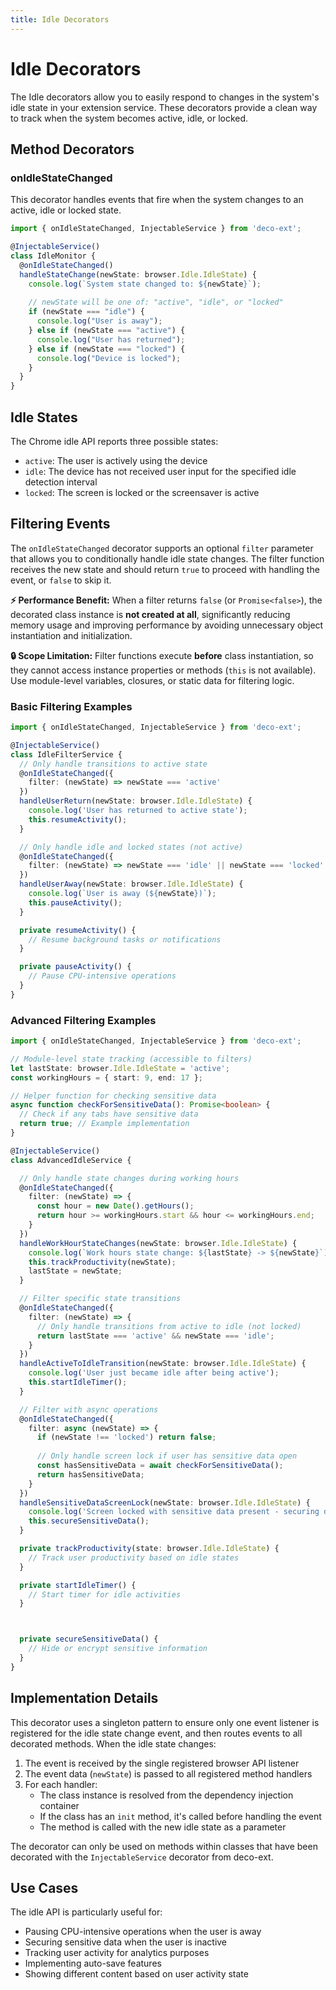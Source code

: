 ```yaml
---
title: Idle Decorators
---
```


# Idle Decorators

The Idle decorators allow you to easily respond to changes in the system's idle state in your extension service. These decorators provide a clean way to track when the system becomes active, idle, or locked.

## Method Decorators

### onIdleStateChanged

This decorator handles events that fire when the system changes to an active, idle or locked state.

```typescript
import { onIdleStateChanged, InjectableService } from 'deco-ext';

@InjectableService()
class IdleMonitor {
  @onIdleStateChanged()
  handleStateChange(newState: browser.Idle.IdleState) {
    console.log(`System state changed to: ${newState}`);
    
    // newState will be one of: "active", "idle", or "locked"
    if (newState === "idle") {
      console.log("User is away");
    } else if (newState === "active") {
      console.log("User has returned");
    } else if (newState === "locked") {
      console.log("Device is locked");
    }
  }
}
```

## Idle States

The Chrome idle API reports three possible states:

- `active`: The user is actively using the device
- `idle`: The device has not received user input for the specified idle detection interval
- `locked`: The screen is locked or the screensaver is active

## Filtering Events

The `onIdleStateChanged` decorator supports an optional `filter` parameter that allows you to conditionally handle idle state changes. The filter function receives the new state and should return `true` to proceed with handling the event, or `false` to skip it.

**⚡ Performance Benefit:** When a filter returns `false` (or `Promise<false>`), the decorated class instance is **not created at all**, significantly reducing memory usage and improving performance by avoiding unnecessary object instantiation and initialization.

**🔒 Scope Limitation:** Filter functions execute **before** class instantiation, so they cannot access instance properties or methods (`this` is not available). Use module-level variables, closures, or static data for filtering logic.

### Basic Filtering Examples

```typescript
import { onIdleStateChanged, InjectableService } from 'deco-ext';

@InjectableService()
class IdleFilterService {
  // Only handle transitions to active state
  @onIdleStateChanged({ 
    filter: (newState) => newState === 'active' 
  })
  handleUserReturn(newState: browser.Idle.IdleState) {
    console.log('User has returned to active state');
    this.resumeActivity();
  }

  // Only handle idle and locked states (not active)
  @onIdleStateChanged({ 
    filter: (newState) => newState === 'idle' || newState === 'locked' 
  })
  handleUserAway(newState: browser.Idle.IdleState) {
    console.log(`User is away (${newState})`);
    this.pauseActivity();
  }

  private resumeActivity() {
    // Resume background tasks or notifications
  }

  private pauseActivity() {
    // Pause CPU-intensive operations
  }
}
```

### Advanced Filtering Examples

```typescript
import { onIdleStateChanged, InjectableService } from 'deco-ext';

// Module-level state tracking (accessible to filters)
let lastState: browser.Idle.IdleState = 'active';
const workingHours = { start: 9, end: 17 };

// Helper function for checking sensitive data
async function checkForSensitiveData(): Promise<boolean> {
  // Check if any tabs have sensitive data
  return true; // Example implementation
}

@InjectableService()
class AdvancedIdleService {

  // Only handle state changes during working hours
  @onIdleStateChanged({ 
    filter: (newState) => {
      const hour = new Date().getHours();
      return hour >= workingHours.start && hour <= workingHours.end;
    }
  })
  handleWorkHourStateChanges(newState: browser.Idle.IdleState) {
    console.log(`Work hours state change: ${lastState} -> ${newState}`);
    this.trackProductivity(newState);
    lastState = newState;
  }

  // Filter specific state transitions
  @onIdleStateChanged({ 
    filter: (newState) => {
      // Only handle transitions from active to idle (not locked)
      return lastState === 'active' && newState === 'idle';
    }
  })
  handleActiveToIdleTransition(newState: browser.Idle.IdleState) {
    console.log('User just became idle after being active');
    this.startIdleTimer();
  }

  // Filter with async operations
  @onIdleStateChanged({ 
    filter: async (newState) => {
      if (newState !== 'locked') return false;
      
      // Only handle screen lock if user has sensitive data open
      const hasSensitiveData = await checkForSensitiveData();
      return hasSensitiveData;
    }
  })
  handleSensitiveDataScreenLock(newState: browser.Idle.IdleState) {
    console.log('Screen locked with sensitive data present - securing data');
    this.secureSensitiveData();
  }

  private trackProductivity(state: browser.Idle.IdleState) {
    // Track user productivity based on idle states
  }

  private startIdleTimer() {
    // Start timer for idle activities
  }



  private secureSensitiveData() {
    // Hide or encrypt sensitive information
  }
}
```

## Implementation Details

This decorator uses a singleton pattern to ensure only one event listener is registered for the idle state change event, and then routes events to all decorated methods. When the idle state changes:

1. The event is received by the single registered browser API listener
2. The event data (`newState`) is passed to all registered method handlers
3. For each handler:
   - The class instance is resolved from the dependency injection container
   - If the class has an `init` method, it's called before handling the event
   - The method is called with the new idle state as a parameter

The decorator can only be used on methods within classes that have been decorated with the `InjectableService` decorator from deco-ext.

## Use Cases

The idle API is particularly useful for:

- Pausing CPU-intensive operations when the user is away
- Securing sensitive data when the user is inactive
- Tracking user activity for analytics purposes
- Implementing auto-save features
- Showing different content based on user activity state 